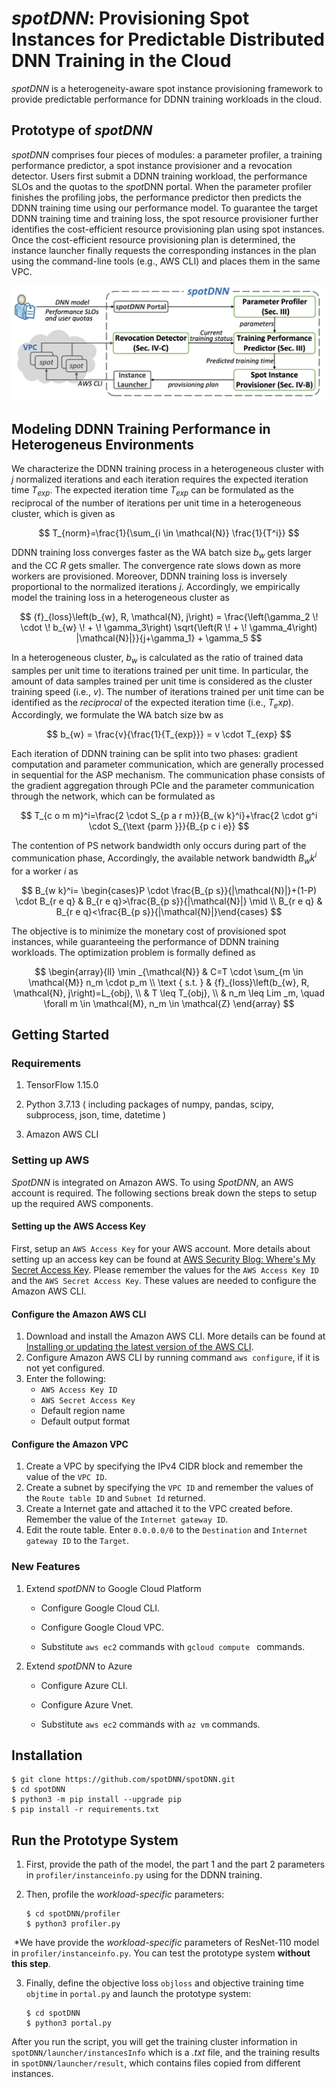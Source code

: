 # *spotDNN*: Provisioning Spot Instances for Predictable Distributed DNN Training in the Cloud

 *spotDNN* is a heterogeneity-aware spot instance provisioning framework to provide predictable performance for DDNN training workloads in the cloud.

## Prototype of *spotDNN*

*spotDNN* comprises four pieces of modules: a parameter profiler, a training performance predictor, a spot instance provisioner and a revocation detector. Users first submit a DDNN training workload, the performance SLOs and the quotas to the *spot*DNN portal. When the parameter profiler finishes the profiling jobs, the performance predictor then predicts the DDNN training time using our performance model. To guarantee the target DDNN training time and training loss, the spot resource provisioner further identifies the cost-efficient resource provisioning plan using spot instances. Once the cost-efficient resource provisioning plan is determined, the instance launcher finally requests the corresponding instances in the plan using the command-line tools (e.g., AWS CLI) and places them in the same VPC. 

![image-20221010114716550](images/prototype.png)

## Modeling DDNN Training Performance in Heterogeneus Environments

We characterize the DDNN training process in a heterogeneous cluster with $j$ normalized iterations and each iteration requires the expected iteration time $T_{exp}$.  The expected iteration time $T_{exp}$ can be formulated as the reciprocal of the number of iterations per unit time in a heterogeneous cluster, which is given as


$$
T_{norm}=\frac{1}{\sum_{i \in \mathcal{N}} \frac{1}{T^i}}
$$


DDNN training loss converges faster as the WA batch size $b_{w}$ gets larger and the CC $R$ gets smaller. The convergence rate slows down as more workers are provisioned. Moreover, DDNN training loss is inversely proportional to the normalized iterations $j$. Accordingly, we empirically model the training loss in a heterogeneous cluster as


$$
{f}_{loss}\left(b_{w}, R, \mathcal{N}, j\right) = \frac{\left(\gamma_2 \! \cdot \! b_{w} \! + \! \gamma_3\right) \sqrt{\left(R \! + \! \gamma_4\right) |\mathcal{N}|}}{j+\gamma_1} + \gamma_5
$$

In a heterogeneous cluster, $b_{w}$ is calculated as the ratio of trained data samples per unit time to iterations trained per unit time.  In particular, the amount of data samples trained per unit time is considered as the cluster training speed (i.e., $v$). The number of iterations trained per unit time can be identified as the *reciprocal* of the expected iteration time (i.e., $T_exp$). Accordingly, we formulate the WA batch size bw as

$$
b_{w} = \frac{v}{\frac{1}{T_{exp}}} = v \cdot T_{exp}
$$


Each iteration of DDNN training can be split into two phases: gradient computation and parameter communication, which are generally processed in sequential for the ASP mechanism. The communication phase consists of the gradient aggregation through PCIe and the parameter communication through the network, which can be formulated as


$$
T_{c o m m}^i=\frac{2 \cdot S_{p a r m}}{B_{w k}^i}+\frac{2 \cdot g^i \cdot S_{\text {parm }}}{B_{p c i e}}
$$


The contention of PS network bandwidth only occurs during part of the communication phase, Accordingly, the available network bandwidth $B_wk^i$ for a worker $i$ as


$$
B_{w k}^i= \begin{cases}P \cdot \frac{B_{p s}}{|\mathcal{N}|}+(1-P) \cdot B_{r e q} & B_{r e q}>\frac{B_{p s}}{|\mathcal{N}|} \mid \\ B_{r e q} & B_{r e q}<\frac{B_{p s}}{|\mathcal{N}|}\end{cases}
$$


The objective is to minimize the monetary cost of provisioned spot instances, while guaranteeing the performance of DDNN training workloads. The optimization problem is formally defined as


$$
\begin{array}{ll}
\min _{\mathcal{N}} & C=T \cdot \sum_{m \in \mathcal{M}} n_m \cdot p_m \\
\text { s.t. } & {f}_{loss}\left(b_{w}, R, \mathcal{N}, j\right)=L_{obj}, \\
& T \leq T_{obj}, \\
& n_m \leq  Lim _m, \quad \forall m \in \mathcal{M}, n_m \in \mathcal{Z}
\end{array}
$$

## Getting Started

### Requirements

1. TensorFlow 1.15.0

2. Python 3.7.13 ( including packages of numpy, pandas, scipy, subprocess, json, time, datetime )

3. Amazon AWS CLI

### Setting up AWS

*SpotDNN* is integrated on Amazon AWS. To using *SpotDNN*, an AWS account is required. The following sections break down the steps to setup up the required AWS components.

####  Setting up the AWS Access Key

First, setup an `AWS Access Key` for your AWS account. More details about setting up an access key can be found at [AWS Security Blog: Where's My Secret Access Key](https://aws.amazon.com/blogs/security/wheres-my-secret-access-key/). Please remember the values for the `AWS Access Key ID` and the `AWS Secret Access Key`. These values are needed to configure the Amazon AWS CLI.

####  Configure the Amazon AWS CLI

1. Download and install the Amazon AWS CLI. More details can be found at [Installing or updating the latest version of the AWS CLI](https://docs.aws.amazon.com/cli/latest/userguide/getting-started-install.html). 
2. Configure Amazon AWS CLI by running command `aws configure`, if it is not yet configured.
3. Enter the following:
   - `AWS Access Key ID`
   - `AWS Secret Access Key`
   - Default region name
   - Default output format

#### Configure the Amazon VPC

1. Create a  VPC by specifying the IPv4 CIDR block and remember the value of the `VPC ID`.
2. Create a  subnet by specifying the `VPC ID` and remember the values of the `Route table ID` and `Subnet Id` returned.
3. Create a Internet gate and attached it to the VPC created before. Remember the value of the `Internet gateway ID`.
4. Edit the route table. Enter `0.0.0.0/0` to the `Destination` and `Internet gateway ID` to the `Target`.

### New Features

1. Extend *spotDNN* to Google Cloud Platform

   - Configure Google Cloud CLI.

   - Configure Google Cloud VPC.

   - Substitute `aws ec2` commands with `gcloud compute ` commands.

2. Extend *spotDNN* to Azure

   - Configure Azure CLI.

   - Configure Azure Vnet.

   - Substitute `aws ec2` commands with `az vm` commands.

## Installation

```shell
$ git clone https://github.com/spotDNN/spotDNN.git
$ cd spotDNN
$ python3 -m pip install --upgrade pip
$ pip install -r requirements.txt
```

## Run the Prototype System

1. First, provide the path of the model, the part 1 and the part 2 parameters in `profiler/instanceinfo.py` using for the DDNN training.

2. Then, profile the *workload-specific* parameters:

   ```shell
   $ cd spotDNN/profiler
   $ python3 profiler.py
   ```

​	*We have provide the *workload-specific* parameters of ResNet-110 model in `profiler/instanceinfo.py`. You can test the prototype system **without this step**.

3. Finally, define the objective loss `objloss` and objective training time `objtime` in `portal.py` and launch the prototype system:

   ```shell
   $ cd spotDNN
   $ python3 portal.py
   ```

After you run the script, you will get the training cluster information  in `spotDNN/launcher/instancesInfo` which is a *.txt* file, and the training results in `spotDNN/launcher/result`, which contains files copied from different instances. 
